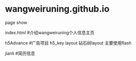 # wangweiruning.github.io
page show

index.html
#介绍wangweiruning个人信息主页

h5Advance
#广告项目 h5_key layout  钻石树layout  主要使用flash

jianli
#简历信息 
